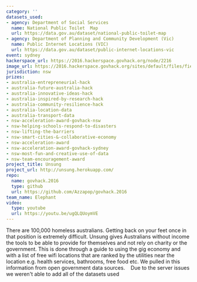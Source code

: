 ```yaml
---
category: ''
datasets_used:
- agency: Department of Social Services
  name: National Public Toilet  Map
  url: https://data.gov.au/dataset/national-public-toilet-map
- agency: Department of Planning and Community Development (Vic)
  name: Public Internet Locations (VIC)
  url: https://data.gov.au/dataset/public-internet-locations-vic
event: sydney
hackerspace_url: https://2016.hackerspace.govhack.org/node/2216
image_url: https://2016.hackerspace.govhack.org/sites/default/files/field/image/elephant_1.png
jurisdiction: nsw
prizes:
- australia-entrepreneurial-hack
- australia-future-australia-hack
- australia-innovative-ideas-hack
- australia-inspired-by-research-hack
- australia-community-resilience-hack
- australia-location-data
- australia-transport-data
- nsw-acceleration-award-govhack-nsw
- nsw-helping-schools-respond-to-disasters
- nsw-lifting-the-barriers
- nsw-smart-cities-&-collaborative-economy
- nsw-acceleration-award
- nsw-acceleration-award-govhack-sydney
- nsw-most-fun-and-creative-use-of-data
- nsw-team-encouragement-award
project_title: Unsung
project_url: http://unsung.herokuapp.com/
repo:
  name: govhack.2016
  type: github
  url: https://github.com/Azzapop/govhack.2016
team_name: Elephant
video:
  type: youtube
  url: https://youtu.be/ugQLQUoymVE
---
```


There are 100,000 homeless australians. Getting back on your feet once in that position is extremely difficult. Unsung gives Australians without income the tools to be able to provide for themselves and not rely on charity or the government. This is done through a guide to using the gig economy and with a list of free wifi locations that are ranked by the utilities near the location e.g. health services, bathrooms, free food etc. We pulled in this information from open government data sources. 
 
Due to the server issues we weren't able to add all of the datasets used